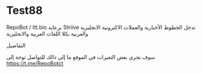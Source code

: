 # Test88
RepoBot / Itt.bio برعاية Striive تدخل الخطوط الأخبارية والعملات الاكترونية الانجليزية والعربية بكلا اللغات العربية والانجليزية

التفاصيل

سوف نجري بعض التغيرات في الموقع ما إلى ذالك للتواصل توجة إلى https://t.me/RepoBotct

